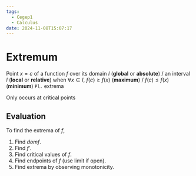 ```yaml
---
tags:
  - Cegep1
  - Calculus
date: 2024-11-08T15:07:17
---
```


# Extremum

Point $x = c$ of a function $f$ over its domain $I$ (**global** or **absolute**) / an interval $I$ (**local** or **relative**) when $\forall x \in I$, $f(c) \ge f(x)$ (**maximum**) / $f(c) \le f(x)$ (**minimum**)
`Pl.` extrema

Only occurs at critical points

## Evaluation

To find the extrema of $f$,

1. Find $domf$.
2. Find $f'$.
3. Find critical values of $f$.
4. Find endpoints of $f$ (use limit if open).
5. Find extrema by observing monotonicity.